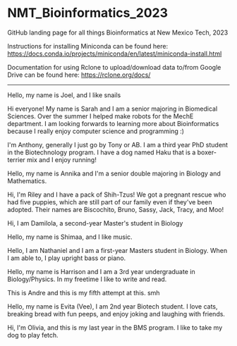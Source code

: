 # NMT_Bioinformatics_2023
GitHub landing page for all things Bioinformatics at New Mexico Tech, 2023

Instructions for installing Miniconda can be found here: https://docs.conda.io/projects/miniconda/en/latest/miniconda-install.html

Documentation for using Rclone to upload/download data to/from Google Drive can be found here: https://rclone.org/docs/
_______________________________________________________________________________________________________________________________  

Hello, my name is Joel, and I like snails

Hi everyone! My name is Sarah and I am a senior majoring in Biomedical Sciences.  Over the summer I helped make robots for the MechE department.  I am looking forwards to learning more about Bioinformatics because I really enjoy computer science and programming :)

I'm Anthony, generally I just go by Tony or AB. I am a third year PhD student in the Biotechnology program. I have a dog named Haku that is a boxer-terrier mix and I enjoy running!

Hello, my name is Annika and I'm a senior double majoring in Biology and Mathematics.

Hi, I'm Riley and I have a pack of Shih-Tzus! We got a pregnant rescue who had five puppies, which are still part of our family even if they've been adopted. Their names are Biscochito, Bruno, Sassy, Jack, Tracy, and Moo!

Hi, I am Damilola, a second-year Master's student in Biology

Hello, my name is Shimaa, and I like music.

Hello, I am Nathaniel and I am a first-year Masters student in Biology. When I am able to, I play upright bass or piano.

Hello, my name is Harrison and I am a 3rd year undergraduate in Biology/Physics. In my freetime I like to write and read.

This is Andre and this is my fifth attempt at this. smh

Hello, my name is Evita (Vee), I am 2nd year Biotech student. I love cats, breaking bread with fun peeps, and enjoy joking and laughing with friends. 

Hi, I'm Olivia, and this is my last year in the BMS program. I like to take my dog to play fetch.
